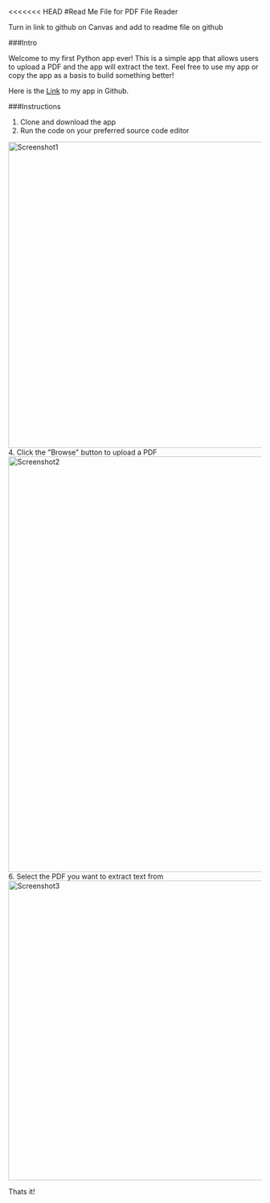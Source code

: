 <<<<<<< HEAD
#Read Me File for PDF File Reader

Turn in link to github on Canvas and add to readme file on github

###Intro 

Welcome to my first Python app ever! This is a simple app that allows users to upload a PDF and the app will extract the text. Feel free to use my app or copy the app as a basis to build something better!

Here is the [Link](https://github.com/kirwilso/PDF-Reader/blob/master/PDF%20Reader%20App.py) to my app in Github.

###Instructions 
1. Clone and download the app
2. Run the code on your preferred source code editor 

<img width="610" alt="Screenshot1" src="https://user-images.githubusercontent.com/105668795/181113378-e74aee17-82d5-4d30-9f0f-f65a82cdc50d.png">
4. Click the "Browse" button to upload a PDF

<img width="828" alt="Screenshot2" src="https://user-images.githubusercontent.com/105668795/181113559-7bf60b0e-7a8b-4d74-9de2-4143425cc3cc.png">
6. Select the PDF you want to extract text from 

<img width="597" alt="Screenshot3" src="https://user-images.githubusercontent.com/105668795/181113607-6b10f290-dd21-44f1-a34e-0760fc0cdcaf.png">

Thats it!








